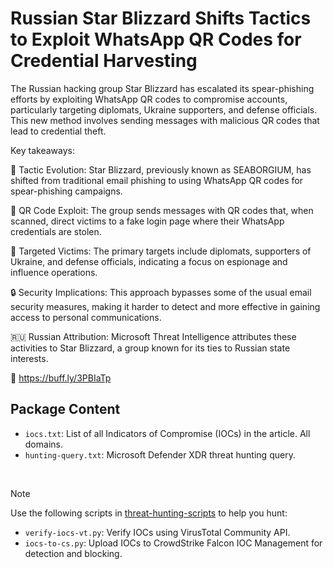 # Russian Star Blizzard Shifts Tactics to Exploit WhatsApp QR Codes for Credential Harvesting

The Russian hacking group Star Blizzard has escalated its spear-phishing efforts by exploiting WhatsApp QR codes to compromise accounts, particularly targeting diplomats, Ukraine supporters, and defense officials. This new method involves sending messages with malicious QR codes that lead to credential theft.

Key takeaways:

🔄 Tactic Evolution: Star Blizzard, previously known as SEABORGIUM, has shifted from traditional email phishing to using WhatsApp QR codes for spear-phishing campaigns.

📱 QR Code Exploit: The group sends messages with QR codes that, when scanned, direct victims to a fake login page where their WhatsApp credentials are stolen.

🎯 Targeted Victims: The primary targets include diplomats, supporters of Ukraine, and defense officials, indicating a focus on espionage and influence operations.

🔒 Security Implications: This approach bypasses some of the usual email security measures, making it harder to detect and more effective in gaining access to personal communications.

🇷🇺 Russian Attribution: Microsoft Threat Intelligence attributes these activities to Star Blizzard, a group known for its ties to Russian state interests.

🔗 https://buff.ly/3PBIaTp 

## Package Content

- `iocs.txt`: List of all Indicators of Compromise (IOCs) in the article. All domains.
- `hunting-query.txt`: Microsoft Defender XDR threat hunting query.

<br>

> [!NOTE]
> Use the following scripts in [threat-hunting-scripts](../../threat-hunting-scripts/) to help you hunt:
>
> - `verify-iocs-vt.py`: Verify IOCs using VirusTotal Community API.
> - `iocs-to-cs.py`: Upload IOCs to CrowdStrike Falcon IOC Management for detection and blocking.
